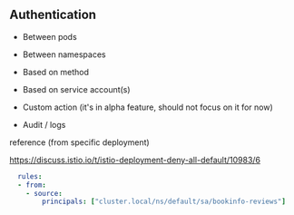 ## Authentication

- Between pods

- Between namespaces

- Based on method

- Based on service account(s)

- Custom action (it's in alpha feature, should not focus on it for now)

- Audit / logs



reference (from specific deployment)

https://discuss.istio.io/t/istio-deployment-deny-all-default/10983/6

```yaml
  rules:
  - from:
    - source:
        principals: ["cluster.local/ns/default/sa/bookinfo-reviews"]
```